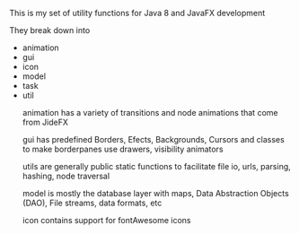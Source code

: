 This is my set of utility functions for Java 8 and JavaFX development<p>
They break down into <ul>
<li>animation</li> 
<li>gui</li> 
<li>icon</li> 
<li>model </li> 
<li>task</li> 
<li>util</li> 


animation has a variety of transitions and node animations that come from JideFX<p>

gui has predefined Borders, Efects, Backgrounds, Cursors and classes to make borderpanes use drawers, visibility animators<p>

utils are generally public static functions to facilitate file io, urls, parsing, hashing, node traversal<p>

model is mostly the database layer with maps, Data Abstraction Objects (DAO), File streams, data formats, etc <p>

icon contains support for fontAwesome icons


 
